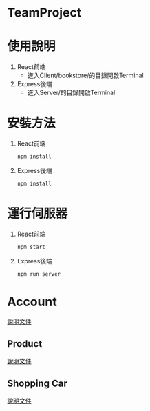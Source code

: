 # TeamProject

# 使用說明

1. React前端
    - 進入Client/bookstore/的目錄開啟Terminal
2. Express後端
    - 進入Server/的目錄開啟Terminal

# 安裝方法

1. React前端
    
    ```bash
    npm install
    ```
    
2. Express後端
    
    ```bash
    npm install
    ```
    

# 運行伺服器

1. React前端
    
    ```bash
    npm start
    ```
    
2. Express後端
    
    ```bash
    npm run server
    ```
    

# Account

[說明文件](Server/document/account.md)
        
## Product

[說明文件](Server/document/product.md)

## Shopping Car

[說明文件](Server/document/shopcar.md)
